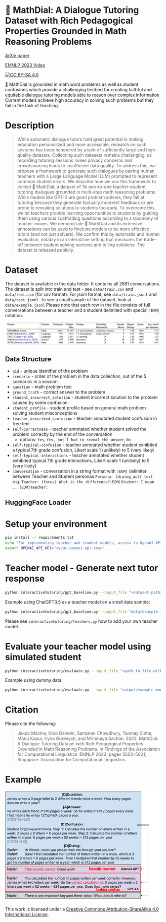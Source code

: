 # 🧮 MathDial: A Dialogue Tutoring Dataset with Rich Pedagogical Properties Grounded in Math Reasoning Problems
[ArXiv paper](https://arxiv.org/abs/2305.14536)

[EMNLP 2023 Video](https://s3.amazonaws.com/pf-user-files-01/u-59356/uploads/2023-11-13/6a13y89/mathdial-emnlp23-v5.mp4)

[![CC BY-SA 4.0][cc-by-sa-shield]][cc-by-sa]

🧮 MathDial is grounded in math word problems as well as student confusions which provide a challenging testbed for creating faithful and equitable dialogue tutoring models able to reason over complex information. 
Current models achieve high accuracy in solving such problems but they fail in the task of teaching.

# Description
>While automatic dialogue tutors hold great potential in making education personalized and
more accessible, research on such systems has been hampered by a lack of sufficiently
large and high-quality datasets. Collecting such datasets remains challenging, as recording
tutoring sessions raises privacy concerns and crowdsourcing leads to insufficient data quality. 
To address this, we propose a framework to generate such dialogues by pairing human teachers 
with a Large Language Model (LLM) prompted to represent common student errors. 
We describe how we use this framework to collect 🧮 MathDial, a dataset of 3k one-to-one
teacher-student tutoring dialogues grounded in multi-step math reasoning problems. While
models like GPT-3 are good problem solvers, they fail at tutoring because they generate factually incorrect feedback or are prone to revealing solutions to students too early. To overcome
this, we let teachers provide learning opportunities to students by guiding them using various
scaffolding questions according to a taxonomy of teacher moves. We demonstrate 🧮 MathDial and its extensive annotations can be used to finetune models to be more effective tutors
(and not just solvers). We confirm this by automatic and human evaluation, notably in an
interactive setting that measures the trade-off between student solving success and telling solutions. 
The dataset is released publicly.


# Dataset
The dataset is available in the data folder. It contains all 2861 conversations. 
The dataset is split into train and test - see `data/train.csv` and `data/test.csv` (for csv format). 
For jsonl format, see `data/train.jsonl` and `data/test.jsonl`. To see a small sample of the dataset, look at `data/example.jsonl`
Please note that each row in the file consists of full conversations between a teacher and a student delimited with special `|EOM|` notation. 

![dataset-comparison](images/image.png)

## Data Structure
- `qid` - unique identifier of the problem
- `scenario` - order of the problem in the data collection, out of the 5 scenarios in a session
- `question` - math problem text
- `ground_truth` - correct answer to the problem
- `student_incorrect_solution` - student incorrect solution to the problem caused by some confusion
- `student_profile` - student profile based on general math problem solving student misconceptions
- `teacher_described_confusion` - teacher annotated student confusion in free text
- `self-correctness` - teacher annotated whether student solved the problem correctly by the end of the conversation
    - options: `Yes`, `Yes, but I had to reveal the answer`, `No`
- `self-typical-confusion` - teacher annotated whether student exhibited a typical 7th grade confusion, Likert scale 1 (unlikely) to 5 (very likely)
- `self-typical-interactions` - teacher annotated whether student exhibited typical 7th grade interactions, Likert scale 1 (unlikely) to 5 (very likely)
- `conversation` - conversation in a string format with `|EOM|` delimiter between Teacher and Student personas  `Persona: (dialog_act) text` e.g. `Teacher: (focus) What is the difference?|EOM|Student: I mean ...|EOM|Teacher:`


## HuggingFace Loader

# Setup your environment
```bash 
pip install -r requirements.txt
echo "For implementing teacher and student models, access to OpenAI API is needed." 
export OPENAI_API_KEY="<your-openai-api-key>" 
```

# Teacher model - Generate next tutor response
```bash
python interactivetutoring/gpt_baseline.py --input_file "<dataset-path>" --model_name "<name-of-your-model>" --max_utterances "<stopping-point>" --export_file "<export-file-with-conversations>"
```
Example using ChatGPT3.5 as a teacher model on a small data sample:
```bash
python interactivetutoring/gpt_baseline.py --input_file "data/example.jsonl" --model_name "chatgpt_baseline" --max_utterances 5 --export_file "output/chatgpt_baseline.jsonl"
```
Please see `interactivetutoring/teachers.py` how to add your own teacher model.

# Evaluate your teacher model using simulated student
```bash
python interactivetutoring/evaluate.py --input_file "<path-to-file-with-generations>" --model_name "<model-name>"  
```
Example using dummy data:
```bash
python interactivetutoring/evaluate.py --input_file "output/example_model_output.jsonl" --model_name "chatgpt_baseline"  
```


# Citation
Please cite the following:
> Jakub Macina, Nico Daheim, Sankalan Chowdhury, Tanmay Sinha, Manu Kapur, Iryna Gurevych, and Mrinmaya Sachan. 2023. MathDial: A Dialogue Tutoring Dataset with Rich Pedagogical Properties Grounded in Math Reasoning Problems. In Findings of the Association for Computational Linguistics: EMNLP 2023, pages 5602–5621, Singapore. Association for Computational Linguistics.

# Example
![overview](images/generations.png)

This work is licensed under a
[Creative Commons Attribution-ShareAlike 4.0 International License][cc-by-sa].

[cc-by-sa]: http://creativecommons.org/licenses/by-sa/4.0/
[cc-by-sa-shield]: https://img.shields.io/badge/License-CC%20BY--SA%204.0-lightgrey.svg
